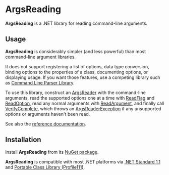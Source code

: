 # ArgsReading

**ArgsReading** is a .NET library for reading command-line arguments.

## Usage

**ArgsReading** is considerably simpler (and less powerful) than most command-line argument libraries.

It does not support registering a list of options, data type conversion, binding options to the properties of a class, documenting options, or displaying usage. If you want those features, use a competing library such as [Command Line Parser Library](https://www.nuget.org/packages/commandlineparser).

To use this library, construct an [ArgsReader](ArgsReading/ArgsReader/ArgsReader) with the command-line arguments, read the supported options one at a time with [ReadFlag](ArgsReading/ArgsReader/ReadFlag) and [ReadOption](ArgsReading/ArgsReader/ReadOption), read any normal arguments with [ReadArgument](ArgsReading/ArgsReader/ReadArgument), and finally call [VerifyComplete](ArgsReading/ArgsReader/VerifyComplete), which throws an [ArgsReaderException](ArgsReading/ArgsReaderException) if any unsupported options or arguments haven't been read.

See also the [reference documentation](ArgsReading).

## Installation

Install **ArgsReading** from its [NuGet package](https://www.nuget.org/packages/ArgsReading).

**ArgsReading** is compatible with most .NET platforms via [.NET Standard 1.1](https://docs.microsoft.com/en-us/dotnet/articles/standard/library) and [Portable Class Library (Profile111)](https://docs.microsoft.com/en-us/nuget/schema/target-frameworks#portable-class-libraries).
